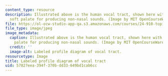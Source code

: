 ```yaml
---
content_type: resource
description: Illustrated above is the human vocal tract, shown here with a raised
  soft palate for producing non-nasal sounds. (Image by MIT OpenCourseWare.)
file: https://ol-ocw-studio-app-qa.s3.amazonaws.com/courses/24-910-topics-in-linguistic-theory-laboratory-phonology-spring-2007/57827eea394f370bdd33649bd1cab6cc_24-910s07-th.jpg
file_type: image/jpeg
image_metadata:
  caption: Illustrated above is the human vocal tract, shown here with a raised soft
    palate for producing non-nasal sounds. (Image by MIT OpenCourseWare.)
  credit: ''
  image-alt: Labeled profile diagram of vocal tract.
resourcetype: Image
title: Labeled profile diagram of vocal tract
uid: 57827eea-394f-370b-dd33-649bd1cab6cc
---
```

